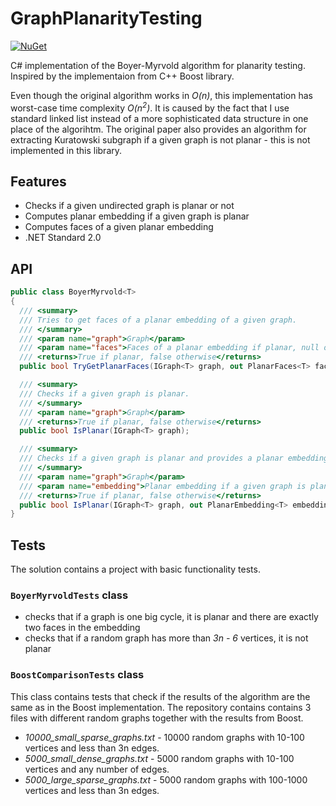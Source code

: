# GraphPlanarityTesting
[![NuGet](https://img.shields.io/nuget/v/GraphPlanarityTesting.svg)](https://www.nuget.org/packages/GraphPlanarityTesting)

C# implementation of the Boyer-Myrvold algorithm for planarity testing. Inspired by the implementaion from C++ Boost library. 

Even though the original algorithm works in *O(n)*, this implementation has worst-case time complexity *O(n<sup>2</sup>)*. It is caused by the fact that I use standard linked list instead of a more sophisticated data structure in one place of the algorihtm. The original paper also provides an algorithm for extracting Kuratowski subgraph if a given graph is not planar - this is not implemented in this library.

## Features
- Checks if a given undirected graph is planar or not
- Computes planar embedding if a given graph is planar
- Computes faces of a given planar embedding
- .NET Standard 2.0

## API

```csharp
public class BoyerMyrvold<T>
{
  /// <summary>
  /// Tries to get faces of a planar embedding of a given graph.
  /// </summary>
  /// <param name="graph">Graph</param>
  /// <param name="faces">Faces of a planar embedding if planar, null otherwise</param>
  /// <returns>True if planar, false otherwise</returns>
  public bool TryGetPlanarFaces(IGraph<T> graph, out PlanarFaces<T> faces);

  /// <summary>
  /// Checks if a given graph is planar.
  /// </summary>
  /// <param name="graph">Graph</param>
  /// <returns>True if planar, false otherwise</returns>
  public bool IsPlanar(IGraph<T> graph);

  /// <summary>
  /// Checks if a given graph is planar and provides a planar embedding if so.
  /// </summary>
  /// <param name="graph">Graph</param>
  /// <param name="embedding">Planar embedding if a given graph is planar, null otherwise</param>
  /// <returns>True if planar, false otherwise</returns>
  public bool IsPlanar(IGraph<T> graph, out PlanarEmbedding<T> embedding);
}
```

## Tests
The solution contains a project with basic functionality tests.

### `BoyerMyrvoldTests` class
- checks that if a graph is one big cycle, it is planar and there are exactly two faces in the embedding
- checks that if a random graph has more than *3n - 6* vertices, it is not planar

### `BoostComparisonTests` class
This class contains tests that check if the results of the algorithm are the same as in the Boost implementation. The repository contains contains 3 files with different random graphs together with the results from Boost.

- *10000_small_sparse_graphs.txt* - 10000 random graphs with 10-100 vertices and less than 3n edges.
- *5000_small_dense_graphs.txt* - 5000 random graphs with 10-100 vertices and any number of edges.
- *5000_large_sparse_graphs.txt* - 5000 random graphs with 100-1000 vertices and less than 3n edges.
